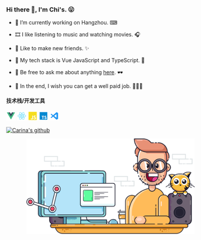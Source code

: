 ### Hi there 👋, I'm Chi's. 😜

- 🔭 I’m currently working on Hangzhou. ⌨

- 🎞 I like listening to music and watching movies. 🎧

- 🎇 Like to make new friends. ✨

- 🎠 My tech stack is Vue JavaScript and TypeScript. 🎡

- 💬 Be free to ask me about anything [here](https://www.google.com). 🕶

- 🎉 In the end, I wish you can get a well paid job. 🎉🎉🎉

#### 技术栈/开发工具

<code><img src="./assets/svgs/vue.svg" height="25"></code>
<code><img src="./assets/svgs/react.svg" height="25"></code>
<code><img src="./assets/svgs/javascript.svg" height="25"></code>
<code><img src="./assets/svgs/typescript.svg" height="25"></code>
<code><img src="./assets/svgs/vscode.svg" height="25"></code>

[![Carina's github](https://github-readme-stats.vercel.app/api?username=Carina957&show_icons=true&theme=tokyonight)](https://github.com/Carina957)

<!-- <details>
<summary><b>Show instructions</b></summary>
</details> -->

<img src="./assets/svgs/illustration.svg" alt="Logo" width="450" align="right">
